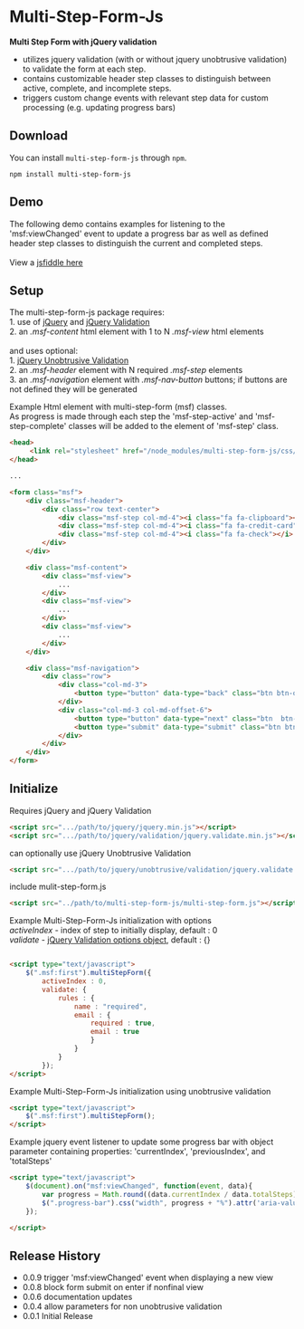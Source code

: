 # Multi-Step-Form-Js
**Multi Step Form with jQuery validation**

* utilizes jquery validation (with or without jquery unobtrusive validation) to validate the form at each step.
* contains customizable header step classes to distinguish between active, complete, and incomplete steps.
* triggers custom change events with relevant step data for custom processing (e.g. updating progress bars)

## Download

You can install `multi-step-form-js` through `npm`.

```
npm install multi-step-form-js
```

## Demo

The following demo contains examples for listening to the 'msf:viewChanged' event to update a progress bar as well as defined header step classes to distinguish the current and completed steps.<br><br>
View a [jsfiddle here](http://jsfiddle.net/mgildea/ez94n125/25/show/)



## Setup

The multi-step-form-js package requires:<br>
    1. use of [jQuery](https://jquery.com/) and [jQuery Validation](https://jqueryvalidation.org/)<br>
    2. an *.msf-content* html element with 1 to N *.msf-view* html elements<br><br>
and uses optional:<br>
    1. [jQuery Unobtrusive Validation](https://github.com/aspnet/jquery-validation-unobtrusive)<br>
    2. an *.msf-header* element with N required *.msf-step* elements<br>
    3. an *.msf-navigation* element with *.msf-nav-button* buttons; if buttons are not defined they will be generated <br>



Example Html element with multi-step-form (msf) classes.  <br>
As progress is made through each step the 'msf-step-active' and 'msf-step-complete' classes will be added to the element of 'msf-step' class.

```html
<head>
     <link rel="stylesheet" href="/node_modules/multi-step-form-js/css/multi-step-form.css" type="text/css">
</head>

...

<form class="msf">
    <div class="msf-header">
        <div class="row text-center">
            <div class="msf-step col-md-4"><i class="fa fa-clipboard"></i> <span>Step 1</span></div>
            <div class="msf-step col-md-4"><i class="fa fa-credit-card"></i><span>Step 2</span></div>
            <div class="msf-step col-md-4"><i class="fa fa-check"></i> <span>Step 3</span></div>
        </div>
    </div>

    <div class="msf-content">
        <div class="msf-view">
            ...
        </div>
        <div class="msf-view">
            ...
        </div>
        <div class="msf-view">
            ...
        </div>
    </div>

    <div class="msf-navigation">
        <div class="row">
            <div class="col-md-3">
                <button type="button" data-type="back" class="btn btn-outline-dark msf-nav-button"><i class="fa fa-chevron-left"></i> Back </button>
            </div>
            <div class="col-md-3 col-md-offset-6">
                <button type="button" data-type="next" class="btn  btn-outline-dark msf-nav-button">Next <i class="fa fa-chevron-right"></i></button>
                <button type="submit" data-type="submit" class="btn btn-outline-dark msf-nav-button">Submit</button>
            </div>
        </div>
    </div>
</form>
```

## Initialize

Requires jQuery and jQuery Validation

```html
<script src=".../path/to/jquery/jquery.min.js"></script>
<script src=".../path/to/jquery/validation/jquery.validate.min.js"></script>
```
can optionally use jQuery Unobtrusive Validation

```html
<script src=".../path/to/jquery/unobtrusive/validation/jquery.validate.unobtrusive.min.js"></script>
```

include mulit-step-form.js

```html
<script src="../path/to/multi-step-form-js/multi-step-form.js"></script>
```

Example Multi-Step-Form-Js initialization with options<br>
*activeIndex* - index of step to initially display, default : 0<br>
*validate* - [jQuery Validation options object](https://jqueryvalidation.org/validate/), default :  {}<br>

```html

<script type="text/javascript">
    $(".msf:first").multiStepForm({
        activeIndex : 0,
        validate: {
            rules : {
                name : "required",
                email : {
                    required : true,
                    email : true
                    }
                }
            }
        });
</script>
```



Example Multi-Step-Form-Js initialization using unobtrusive validation

```html
<script type="text/javascript">
    $(".msf:first").multiStepForm();
</script>
```



Example jquery event listener to update some progress bar with object parameter containing properties: 'currentIndex', 'previousIndex', and 'totalSteps' 


```html
<script type="text/javascript">
    $(document).on("msf:viewChanged", function(event, data){
        var progress = Math.round((data.currentIndex / data.totalSteps)*100);
        $(".progress-bar").css("width", progress + "%").attr('aria-valuenow', progress);
    });

</script>
```


## Release History
* 0.0.9 trigger 'msf:viewChanged' event when displaying a new view
* 0.0.8 block form submit on enter if nonfinal view
* 0.0.6 documentation updates
* 0.0.4 allow parameters for non unobtrusive validation
* 0.0.1 Initial Release

